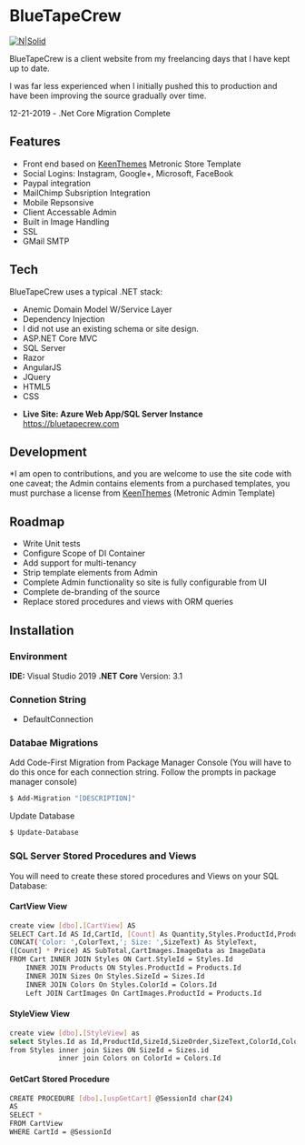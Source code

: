 # BlueTapeCrew

[![N|Solid](https://bluetapecrew.com/content/logo.png)](https://bluetapecrew.com)

BlueTapeCrew is a client website from my freelancing days that I have kept up to date.

I was far less experienced when I initially pushed this to production and have been improving the source gradually over time.

12-21-2019 - .Net Core Migration Complete

## Features
  - Front end based on [KeenThemes] Metronic Store Template
  - Social Logins: Instagram, Google+, Microsoft, FaceBook
  - Paypal integration
  - MailChimp Subsription Integration
  - Mobile Repsonsive
  - Client Accessable Admin
  - Built in Image Handling
  - SSL
  - GMail SMTP
 
## Tech
BlueTapeCrew uses a typical .NET stack:
- Anemic Domain Model W/Service Layer
- Dependency Injection
- I did not use an existing schema or site design.
- ASP.NET Core MVC
- SQL Server
- Razor
- AngularJS
- JQuery
- HTML5
- CSS

* **Live Site: Azure Web App/SQL Server Instance** https://bluetapecrew.com

## Development

*I am open to contributions, and you are welcome to use the site code with one caveat; the Admin contains elements from a purchased templates, you must purchase a license from [KeenThemes] (Metronic Admin Template)

## Roadmap
- Write Unit tests
- Configure Scope of DI Container
- Add support for multi-tenancy
- Strip template elements from Admin
- Complete Admin functionality so site is fully configurable from UI
- Complete de-branding of the source
- Replace stored procedures and views with ORM queries

## Installation

### Environment
**IDE:** Visual Studio 2019
**.NET Core** Version: 3.1

### Connetion String
 - DefaultConnection

### Databae Migrations
Add Code-First Migration from Package Manager Console
(You will have to do this once for each connection string.  Follow the prompts in package manager console)
```sh
$ Add-Migration "[DESCRIPTION]"
```
Update Database
```sh
$ Update-Database
```

### SQL Server Stored Procedures and Views
You will need to create these stored procedures and Views on your SQL Database:
#### CartView View
```sh
create view [dbo].[CartView] AS
SELECT Cart.Id AS Id,CartId, [Count] As Quantity,Styles.ProductId,ProductName,LinkName,Price, StyleId,Colors.ColorText,Products.[Description],
CONCAT('Color: ',ColorText,'; Size: ',SizeText) As StyleText,
([Count] * Price) AS SubTotal,CartImages.ImageData as ImageData
FROM Cart INNER JOIN Styles ON Cart.StyleId = Styles.Id
	INNER JOIN Products ON Styles.ProductId = Products.Id
	INNER JOIN Sizes On Styles.SizeId = Sizes.Id
	INNER JOIN Colors On Styles.ColorId = Colors.Id
	Left JOIN CartImages On CartImages.ProductId = Products.Id
```
#### StyleView View
```sh
create view [dbo].[StyleView] as
select Styles.Id as Id,ProductId,SizeId,SizeOrder,SizeText,ColorId,ColorText,Price,SizeText + ' / ' + ColorText AS StyleText
from Styles inner join Sizes ON SizeId = Sizes.id
			inner join Colors on ColorId = Colors.Id
```
#### GetCart Stored Procedure
```sh
CREATE PROCEDURE [dbo].[uspGetCart] @SessionId char(24)
AS
SELECT * 
FROM CartView
WHERE CartId = @SessionId
```
[KeenThemes]: <http://keenthemes.com/free-bootstrap-templates/fully-responsive-bootstrap-based-ecommerce-frontend-theme>
[Todd Miller]: <https://toddmiller.nyc>
[BlueTapeCrew]: <https://bluetapecrew.com>

